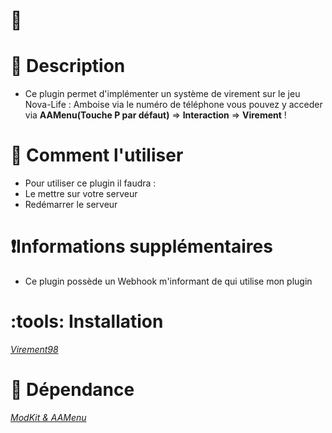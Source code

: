 # :bank:

# :art: Description
- Ce plugin permet d'implémenter un système de virement sur le jeu Nova-Life : Amboise via le numéro de téléphone vous pouvez y acceder via **AAMenu(Touche P par défaut)** => **Interaction** => **Virement** !

# :bell: Comment l'utiliser
- Pour utiliser ce plugin il faudra :
- Le mettre sur votre serveur
- Redémarrer le serveur

# :exclamation:Informations supplémentaires
- Ce plugin possède un Webhook m'informant de qui utilise mon plugin

# :tools: Installation
*[Virement98](https://github.com/Feniix98/Virement98/releases/latest)*

# :green_book:  Dépendance
*[ModKit & AAMenu](https://github.com/Aarnow/NovaLife_ModKit-Releases/releases/latest)*

